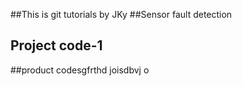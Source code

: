 ##This is git tutorials by JKy
##Sensor fault detection
## Project code-1
##product codesgfrthd
joisdbvj o

